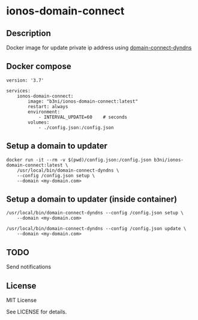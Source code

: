 # ionos-domain-connect

## Description

Docker image for update private ip address using [domain-connect-dyndns](https://github.com/Domain-Connect/DomainConnectDDNS-Python)

## Docker compose

```
version: '3.7'

services:
    ionos-domain-connect:
        image: "b3ni/ionos-domain-connect:latest"
        restart: always
        environment:
            - INTERVAL_UPDATE=60    # seconds
        volumes:
            - ./config.json:/config.json
```

## Setup a domain to updater

```
docker run -it --rm -v $(pwd)/config.json:/config.json b3ni/ionos-domain-connect:latest \
    /usr/local/bin/domain-connect-dyndns \
    --config /config.json setup \
    --domain <my-domain.com>
```

## Setup a domain to updater (inside container)

```
/usr/local/bin/domain-connect-dyndns --config /config.json setup \
    --domain <my-domain.com> 
```

```
/usr/local/bin/domain-connect-dyndns --config /config.json update \
    --domain <my-domain.com> 
```

## TODO

Send notifications

## License

MIT License

See LICENSE for details.
